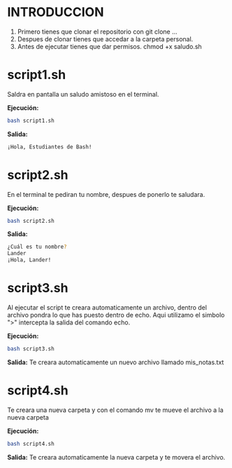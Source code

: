 # INTRODUCCION
1. Primero tienes que clonar el repositorio con git clone ...
2. Despues de clonar tienes que accedar a la carpeta personal.
3. Antes de ejecutar tienes que dar permisos. chmod +x saludo.sh




# script1.sh

Saldra en pantalla un saludo amistoso en el terminal. 

**Ejecución:**

```bash
bash script1.sh
```

**Salida:**
```bash
¡Hola, Estudiantes de Bash!
```

# script2.sh

En el terminal te pediran tu nombre, despues de ponerlo te saludara. 

**Ejecución:**

```bash
bash script2.sh
```

**Salida:**
```bash
¿Cuál es tu nombre?
Lander
¡Hola, Lander!
```


# script3.sh

Al ejecutar el script te creara automaticamente un archivo, dentro del archivo pondra lo que has puesto dentro de echo. Aqui utilizamo el simbolo ">" intercepta la salida del comando echo.

**Ejecución:**

```bash
bash script3.sh
```

**Salida:**
Te creara automaticamente un nuevo archivo llamado mis_notas.txt

# script4.sh

Te creara una nueva carpeta y con el comando mv te mueve el archivo a la nueva carpeta

**Ejecución:**

```bash
bash script4.sh
```

**Salida:**
Te creara automaticamente la nueva carpeta y te movera el archivo. 